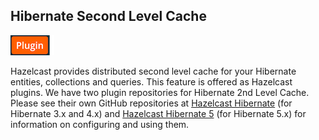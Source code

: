 
## Hibernate Second Level Cache

![image](images/Plugin.png)

Hazelcast provides distributed second level cache for your Hibernate entities, collections and queries. This feature is offered as Hazelcast plugins. We have two plugin repositories for Hibernate 2nd Level Cache. Please see their own GitHub repositories at <a href="https://github.com/hazelcast/hazelcast-hibernate" target="_blank">Hazelcast Hibernate</a> (for Hibernate 3.x and 4.x) and <a href="https://github.com/hazelcast/hazelcast-hibernate5" target="_blank">Hazelcast Hibernate 5</a> (for Hibernate 5.x) for information on configuring and using them.


